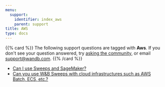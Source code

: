 ```yaml
---
menu:
  support:
    identifier: index_aws
    parent: support
title: AWS
type: docs
---
```


{{% card %}}
The following support questions are tagged with <b>Aws</b>. If you don't see 
your question answered, try [asking the community](https://community.wandb.ai/), 
or email [support@wandb.com](mailto:support@wandb.com).
{{% /card %}}

- [Can I use Sweeps and SageMaker?](sweeps_sagemaker/)
- [Can you use W&B Sweeps with cloud infrastructures such as AWS Batch, ECS, etc.?](sweeps_cloud_infrastructures_such_aws_batch_ecs/)